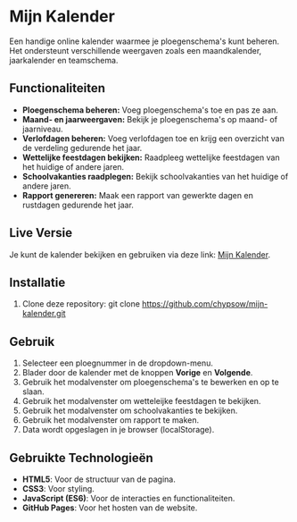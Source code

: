 # Mijn Kalender
Een handige online kalender waarmee je ploegenschema's kunt beheren. Het ondersteunt verschillende weergaven zoals een maandkalender, jaarkalender en teamschema.

## Functionaliteiten
- **Ploegenschema beheren:** Voeg ploegenschema's toe en pas ze aan.
- **Maand- en jaarweergaven:** Bekijk je ploegenschema's op maand- of jaarniveau.
- **Verlofdagen beheren:** Voeg verlofdagen toe en krijg een overzicht van de verdeling gedurende het jaar.
- **Wettelijke feestdagen bekijken:** Raadpleeg wettelijke feestdagen van het huidige of andere jaren.
- **Schoolvakanties raadplegen:** Bekijk schoolvakanties van het huidige of andere jaren.
- **Rapport genereren:** Maak een rapport van gewerkte dagen en rustdagen gedurende het jaar.

## Live Versie
Je kunt de kalender bekijken en gebruiken via deze link: [Mijn Kalender](https://chypsow.github.io/mijn-kalender).

## Installatie
1. Clone deze repository:
   git clone https://github.com/chypsow/mijn-kalender.git

## Gebruik
1. Selecteer een ploegnummer in de dropdown-menu.
2. Blader door de kalender met de knoppen **Vorige** en **Volgende**.
3. Gebruik het modalvenster om ploegenschema's te bewerken en op te slaan.
4. Gebruik het modalvenster om wetteleijke feestdagen te bekijken.
5. Gebruik het modalvenster om schoolvakanties te bekijken.
6. Gebruik het modalvenster om rapport te maken.
7. Data wordt opgeslagen in je browser (localStorage).

## Gebruikte Technologieën
- **HTML5**: Voor de structuur van de pagina.
- **CSS3**: Voor styling.
- **JavaScript (ES6)**: Voor de interacties en functionaliteiten.
- **GitHub Pages**: Voor het hosten van de website.
